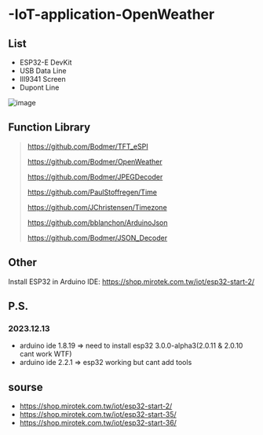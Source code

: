 # -IoT-application-OpenWeather

## List
- ESP32-E DevKit
- USB Data Line
- IlI9341 Screen
- Dupont Line

![image](https://github.com/milkcandy0119/-IoT-application-OpenWeather/assets/96375831/2c4f5c20-fcdf-4d03-8ac1-662513899bea)

## Function Library
> https://github.com/Bodmer/TFT_eSPI
> 
> https://github.com/Bodmer/OpenWeather
> 
> https://github.com/Bodmer/JPEGDecoder
> 
> https://github.com/PaulStoffregen/Time
> 
> https://github.com/JChristensen/Timezone
> 
> https://github.com/bblanchon/ArduinoJson
> 
> https://github.com/Bodmer/JSON_Decoder

## Other
Install ESP32 in Arduino IDE: https://shop.mirotek.com.tw/iot/esp32-start-2/

## P.S.
### 2023.12.13
- arduino ide 1.8.19 => need to install esp32 3.0.0-alpha3(2.0.11 & 2.0.10 cant work WTF)
- arduino ide 2.2.1 => esp32 working but cant add tools

## sourse
- https://shop.mirotek.com.tw/iot/esp32-start-2/
- https://shop.mirotek.com.tw/iot/esp32-start-35/
- https://shop.mirotek.com.tw/iot/esp32-start-36/
